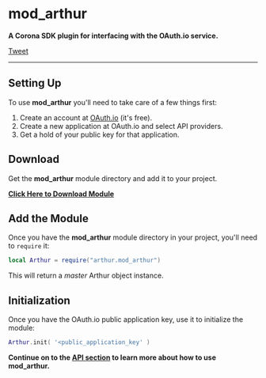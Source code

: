 # mod_arthur

__A Corona SDK plugin for interfacing with the OAuth.io service.__

<a href="https://twitter.com/share" class="twitter-share-button" data-via="develephant" data-size="large" data-hashtags="oauth,api,coronasdk,appdev,Lualang">Tweet</a>
<script>!function(d,s,id){var js,fjs=d.getElementsByTagName(s)[0],p=/^http:/.test(d.location)?'http':'https';if(!d.getElementById(id)){js=d.createElement(s);js.id=id;js.src=p+'://platform.twitter.com/widgets.js';fjs.parentNode.insertBefore(js,fjs);}}(document, 'script', 'twitter-wjs');</script>

---

## Setting Up

To use __mod_arthur__ you'll need to take care of a few things first:

1. Create an account at [OAuth.io](https://oauth.io) (it's free).
1. Create a new application at OAuth.io and select API providers.
1. Get a hold of your public key for that application.

## Download

Get the __mod_arthur__ module directory and add it to your project.

__[Click Here to Download Module](https://github.com/develephant/mod_arthur/archive/master.zip)__

## Add the Module

Once you have the __mod_arthur__ module directory in your project, you'll need to `require` it:

```lua
local Arthur = require("arthur.mod_arthur")
```

This will return a _master_ Arthur object instance.

## Initialization

Once you have the OAuth.io public application key, use it to initialize the module:

```lua
Arthur.init( '<public_application_key' )
```

__Continue on to the [API section](/api) to learn more about how to use mod_arthur.__
